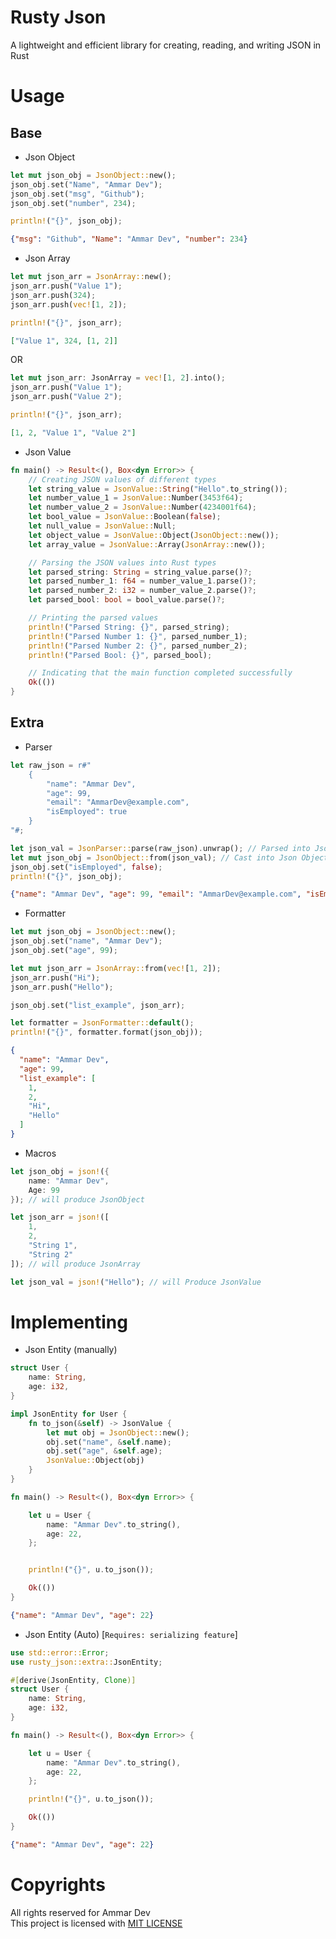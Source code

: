 
# Rusty Json 

A lightweight and efficient library for creating, reading, and writing JSON in Rust

#  Usage

## Base 

- Json Object

```rust
let mut json_obj = JsonObject::new();
json_obj.set("Name", "Ammar Dev");
json_obj.set("msg", "Github");
json_obj.set("number", 234);

println!("{}", json_obj);
```

```json
{"msg": "Github", "Name": "Ammar Dev", "number": 234}
```

- Json Array

```rust
let mut json_arr = JsonArray::new();
json_arr.push("Value 1");
json_arr.push(324);
json_arr.push(vec![1, 2]);

println!("{}", json_arr);
```

```json
["Value 1", 324, [1, 2]]
```

OR

```rust
let mut json_arr: JsonArray = vec![1, 2].into();
json_arr.push("Value 1");
json_arr.push("Value 2");

println!("{}", json_arr);
```

```json
[1, 2, "Value 1", "Value 2"]
```

- Json Value

```rust
fn main() -> Result<(), Box<dyn Error>> {
    // Creating JSON values of different types
    let string_value = JsonValue::String("Hello".to_string());
    let number_value_1 = JsonValue::Number(3453f64);
    let number_value_2 = JsonValue::Number(4234001f64);
    let bool_value = JsonValue::Boolean(false);
    let null_value = JsonValue::Null;
    let object_value = JsonValue::Object(JsonObject::new());
    let array_value = JsonValue::Array(JsonArray::new());

    // Parsing the JSON values into Rust types
    let parsed_string: String = string_value.parse()?;
    let parsed_number_1: f64 = number_value_1.parse()?;
    let parsed_number_2: i32 = number_value_2.parse()?;
    let parsed_bool: bool = bool_value.parse()?;

    // Printing the parsed values
    println!("Parsed String: {}", parsed_string);
    println!("Parsed Number 1: {}", parsed_number_1);
    println!("Parsed Number 2: {}", parsed_number_2);
    println!("Parsed Bool: {}", parsed_bool);

    // Indicating that the main function completed successfully
    Ok(())
}
```

## Extra

- Parser

```rust
let raw_json = r#"
    {
        "name": "Ammar Dev",
        "age": 99,
        "email": "AmmarDev@example.com",
        "isEmployed": true
    }
"#;

let json_val = JsonParser::parse(raw_json).unwrap(); // Parsed into JsonValue
let mut json_obj = JsonObject::from(json_val); // Cast into Json Object
json_obj.set("isEmployed", false);
println!("{}", json_obj);
```

```json
{"name": "Ammar Dev", "age": 99, "email": "AmmarDev@example.com", "isEmployed": false}
```

- Formatter

```rust
let mut json_obj = JsonObject::new();
json_obj.set("name", "Ammar Dev");
json_obj.set("age", 99);

let mut json_arr = JsonArray::from(vec![1, 2]);
json_arr.push("Hi");
json_arr.push("Hello");

json_obj.set("list_example", json_arr);

let formatter = JsonFormatter::default();
println!("{}", formatter.format(json_obj));
```

```json
{
  "name": "Ammar Dev",
  "age": 99,
  "list_example": [
    1,
    2,
    "Hi",
    "Hello"
  ]
}
```

- Macros

```rust
let json_obj = json!({
    name: "Ammar Dev",
    Age: 99
}); // will produce JsonObject

let json_arr = json!([
    1,
    2,
    "String 1",
    "String 2"
]); // will produce JsonArray

let json_val = json!("Hello"); // will Produce JsonValue
```

# Implementing

- Json Entity (manually)

```rust
struct User {
    name: String,
    age: i32,
}

impl JsonEntity for User {
    fn to_json(&self) -> JsonValue {
        let mut obj = JsonObject::new();
        obj.set("name", &self.name);
        obj.set("age", &self.age);
        JsonValue::Object(obj)
    }
}

fn main() -> Result<(), Box<dyn Error>> {

    let u = User {
        name: "Ammar Dev".to_string(),
        age: 22,
    };


    println!("{}", u.to_json());

    Ok(())
}
```

```json
{"name": "Ammar Dev", "age": 22}
```

- Json Entity (Auto) [`Requires: serializing feature`]

```rust
use std::error::Error;
use rusty_json::extra::JsonEntity;

#[derive(JsonEntity, Clone)]
struct User {
    name: String,
    age: i32,
}

fn main() -> Result<(), Box<dyn Error>> {

    let u = User {
        name: "Ammar Dev".to_string(),
        age: 22,
    };

    println!("{}", u.to_json());

    Ok(())
}
```
```json
{"name": "Ammar Dev", "age": 22}
```


# Copyrights

All rights reserved for Ammar Dev <br>
This project is licensed with [MIT LICENSE](https://github.com/ammardevz/rusty_json/blob/master/LICENSE)




